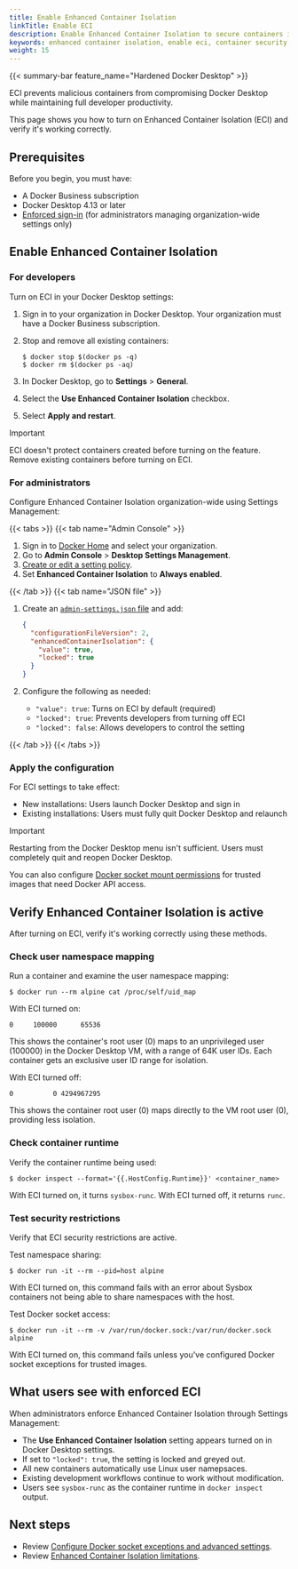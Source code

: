 ```yaml
---
title: Enable Enhanced Container Isolation
linkTitle: Enable ECI
description: Enable Enhanced Container Isolation to secure containers in Docker Desktop
keywords: enhanced container isolation, enable eci, container security, docker desktop setup
weight: 15
---
```


{{< summary-bar feature_name="Hardened Docker Desktop" >}}

ECI prevents malicious containers from compromising Docker Desktop while maintaining full developer productivity.

This page shows you how to turn on Enhanced Container Isolation (ECI) and verify it's working correctly.

## Prerequisites

Before you begin, you must have:

- A Docker Business subscription
- Docker Desktop 4.13 or later
- [Enforced sign-in](/manuals/enterprise/security/enforce-sign-in/_index.md) (for administrators managing organization-wide settings only)

## Enable Enhanced Container Isolation

### For developers

Turn on ECI in your Docker Desktop settings:

1. Sign in to your organization in Docker Desktop. Your organization must have
a Docker Business subscription.
1. Stop and remove all existing containers:

    ```console
    $ docker stop $(docker ps -q)
    $ docker rm $(docker ps -aq)
    ```

1. In Docker Desktop, go to **Settings** > **General**.
1. Select the **Use Enhanced Container Isolation** checkbox.
1. Select **Apply and restart**.

> [!IMPORTANT]
>
> ECI doesn't protect containers created before turning on the feature. Remove existing containers before turning on ECI.

### For administrators

Configure Enhanced Container Isolation organization-wide using Settings Management:

{{< tabs >}}
{{< tab name="Admin Console" >}}

1. Sign in to [Docker Home](https://app.docker.com) and select your organization.
1. Go to **Admin Console** > **Desktop Settings Management**.
1. [Create or edit a setting policy](/manuals/enterprise/security/hardened-desktop/settings-management/configure-admin-console.md).
1. Set **Enhanced Container Isolation** to **Always enabled**.

{{< /tab >}}
{{< tab name="JSON file" >}}

1. Create an [`admin-settings.json` file](/manuals/enterprise/security/hardened-desktop/settings-management/configure-json-file.md) and add:

      ```json
      {
        "configurationFileVersion": 2,
        "enhancedContainerIsolation": {
          "value": true,
          "locked": true
        }
      }
      ```

1. Configure the following as needed:
    - `"value": true`: Turns on ECI by default (required)
    - `"locked": true`: Prevents developers from turning off ECI
    - `"locked": false`: Allows developers to control the setting

{{< /tab >}}
{{< /tabs >}}

### Apply the configuration

For ECI settings to take effect:

- New installations: Users launch Docker Desktop and sign in
- Existing installations: Users must fully quit Docker Desktop and relaunch

> [!IMPORTANT]
>
> Restarting from the Docker Desktop menu isn't sufficient. Users must completely quit and reopen Docker Desktop.

You can also configure [Docker socket mount permissions](/manuals/enterprise/security/hardened-desktop/enhanced-container-isolation/config.md) for trusted images that need Docker API access.

## Verify Enhanced Container Isolation is active

After turning on ECI, verify it's working correctly using these methods.

### Check user namespace mapping

Run a container and examine the user namespace mapping:

```console
$ docker run --rm alpine cat /proc/self/uid_map
```

With ECI turned on:

```text
0     100000      65536
```

This shows the container's root user (0) maps to an unprivileged user (100000) in the Docker Desktop VM, with a range of 64K user IDs. Each container gets an exclusive user ID range for isolation.

With ECI turned off:

```text
0          0 4294967295
```

This shows the container root user (0) maps directly to the VM root user (0), providing less isolation.

### Check container runtime

Verify the container runtime being used:

```console
$ docker inspect --format='{{.HostConfig.Runtime}}' <container_name>
```

With ECI turned on, it turns `sysbox-runc`. With ECI turned off, it returns
`runc`.

### Test security restrictions

Verify that ECI security restrictions are active.

Test namespace sharing:

```console
$ docker run -it --rm --pid=host alpine
```

With ECI turned on, this command fails with an error about Sysbox containers
not being able to share namespaces with the host.

Test Docker socket access:

```console
$ docker run -it --rm -v /var/run/docker.sock:/var/run/docker.sock alpine
```

With ECI turned on, this command fails unless you've configured Docker socket exceptions for trusted images.

## What users see with enforced ECI

When administrators enforce Enhanced Container Isolation through
Settings Management:

- The **Use Enhanced Container Isolation** setting appears turned on in
Docker Desktop settings.
- If set to `"locked": true`, the setting is locked and greyed out.
- All new containers automatically use Linux user namepsaces.
- Existing development workflows continue to work without modification.
- Users see `sysbox-runc` as the container runtime in `docker inspect` output.

## Next steps

- Review [Configure Docker socket exceptions and advanced settings](/manuals/enterprise/security/hardened-desktop/enhanced-container-isolation/config.md).
- Review [Enhanced Container Isolation limitations](/manuals/enterprise/security/hardened-desktop/enhanced-container-isolation/limitations.md).
